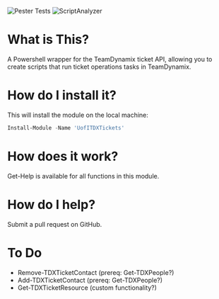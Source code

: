 ![Pester Tests](https://github.com/techservicesillinois/SecOps-Powershell-TDXTickets/workflows/Pester%20Tests/badge.svg)
![ScriptAnalyzer](https://github.com/techservicesillinois/SecOps-Powershell-TDXTickets/workflows/ScriptAnalyzer/badge.svg)

# What is This?

A Powershell wrapper for the TeamDynamix ticket API, allowing you to create scripts that run ticket operations tasks in TeamDynamix.

# How do I install it?

This will install the module on the local machine:
```Powershell
Install-Module -Name 'UofITDXTickets' 
```

# How does it work?

Get-Help is available for all functions in this module.

# How do I help?

Submit a pull request on GitHub.

# To Do

- Remove-TDXTicketContact (prereq: Get-TDXPeople?)
- Add-TDXTicketContact (prereq: Get-TDXPeople?)
- Get-TDXTicketResource (custom functionality?)
